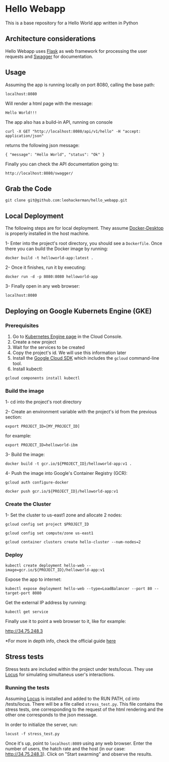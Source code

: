 # Hello Webapp

 This is a base repository for a Hello World app written in Python
 
 ## Architecture considerations
 
 Hello Webapp uses <a href="https://flask.palletsprojects.com/en/1.1.x/">Flask</a> as web framework for processing the user requests and <a href="https://swagger.io">Swagger</a> for documentation. 
 
 
 ## Usage
 Assuming the app is running locally on port 8080, calling the base path:
 
 ``localhost:8080``

Will render a html page with the message:
 
 ``Hello World!!!``

The app also has a build-in API, running on console

``curl -X GET "http://localhost:8080/api/v1/hello" -H "accept: application/json"`` 

returns the following json message:

``{
  "message": "Hello World",
  "status": "Ok"
}``

Finally you can check the API documentation going to:

``http://localhost:8080/swagger/``

## Grab the Code

``git clone git@github.com:leohackerman/hello_webapp.git``



## Local Deployment

The following steps are for local deployment. They assume <a href="https://www.docker.com/products/docker-desktop">Docker-Desktop</a> is properly installed in the host machine.

1- Enter into the project's root directory, you should see a ``Dockerfile``. Once there you can build the Docker image by running:

``docker build -t helloworld-app:latest .``

2- Once it finishes, run it by executing:

``docker run -d -p 8080:8080 helloworld-app``

3- Finally open in any web browser:

``localhost:8080``


## Deploying on Google Kubernets Engine (GKE)

### Prerequisites 


1. Go to <a href="https://console.cloud.google.com/projectselector/kubernetes?_ga=2.111477644.908556101.1591892160-740957431.1591418134">Kubernetes Engine page</a> in the Cloud Console.
2. Create a new project
3. Wait for the services to be created
4. Copy the project's id. We will use this information later
5. Install the <a href="https://cloud.google.com/sdk/docs/quickstarts">Google Cloud SDK</a> which includes the ``gcloud`` command-line tool.
6. Install kubectl: 

``gcloud components install kubectl``

### Build the image

1- cd into the project's root directory

2- Create an environment variable with the project's id from the previous section:

``export PROJECT_ID=[MY_PROJECT_ID]``

for example:

``export PROJECT_ID=helloworld-ibm``

3- Build the image:

``docker build -t gcr.io/${PROJECT_ID}/helloworld-app:v1 .``

4- Push the image into Google's Container Registry (GCR):

``gcloud auth configure-docker``

``docker push gcr.io/${PROJECT_ID}/helloworld-app:v1``

### Create the Cluster

1- Set the cluster to us-east1 zone and allocate 2 nodes:

``gcloud config set project $PROJECT_ID``

``gcloud config set compute/zone us-east1``

``gcloud container clusters create hello-cluster --num-nodes=2``

### Deploy

``kubectl create deployment hello-web --image=gcr.io/${PROJECT_ID}/helloworld-app:v1``

Expose the app to internet:

``kubectl expose deployment hello-web --type=LoadBalancer --port 80 --target-port 8080``

Get the external IP address by running:

``kubectl get service``

Finally use it to point a web browser to it, like for example:

<a href="http://34.75.248.3">http://34.75.248.3</a>


*For more in depth info, check the official guide <a href="https://cloud.google.com/kubernetes-engine/docs/tutorials/hello-app">here</a>

## Stress tests

Stress tests are included within the project under tests/locus. They use <a href="https://locust.io/">Locus</a> for  simulating simultaneus user's interactions.

### Running the tests

Assuming  <a href="https://locust.io/">Locus</a> is installed and added to the RUN PATH, cd into /tests/locus. 
There will be a file called ``stress_test.py``. This file contains the stress tests, one corresponding to the request of the html rendering and the other one corresponds to the json message.

In order to initialize the server, run:

``locust -f stress_test.py``

Once it's up, point to  ``localhost:8089`` using any web browser. Enter the number of users, the hatch rate and the host (in our case: http://34.75.248.3). 
Click on "Start swarming" and observe the results.












 








